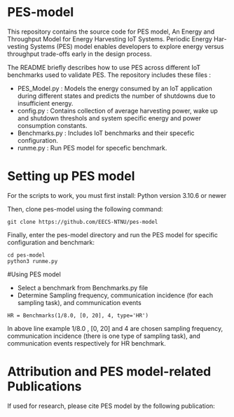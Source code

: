 # PES-model

This repository contains the source code for PES model, An Energy and Throughput Model for Energy Harvesting IoT Systems. Periodic Energy Har-
vesting Systems (PES) model enables developers to explore energy versus throughput trade-offs early in the design process.

The README briefly describes how to use PES across different IoT benchmarks used to validate PES. The repository includes these files :
- PES_Model.py : Models the energy consumed by an IoT application during different states and predicts the number of shutdowns due to insufficient energy.
- config.py : Contains collection of average harvesting power, wake up and shutdown threshols and system specific energy and power consumption constants.
- Benchmarks.py : Includes IoT benchmarks and their specefic configuration. 
- runme.py : Run PES model for specefic benchmark.

# Setting up PES model

For the scripts to work, you must first install:
Python version 3.10.6 or newer

Then, clone pes-model using the following command:
```
git clone https://github.com/EECS-NTNU/pes-model
```

Finally, enter the pes-model directory and run the PES model for specific configuration and benchmark:
```
cd pes-model
python3 runme.py
```
#Using PES model
* Select a benchmark from Benchmarks.py file
* Determine Sampling frequency, communication incidence (for each sampling task), and communication events

```
HR = Benchmarks(1/8.0, [0, 20], 4, type='HR')
```
In above line example 1/8.0 , [0, 20] and 4 are chosen sampling frequency, communication incidence (there is one type of sampling task), and communication events respectively for HR benchmark.

# Attribution and PES model-related Publications

If used for research, please cite PES model by the following publication: 
